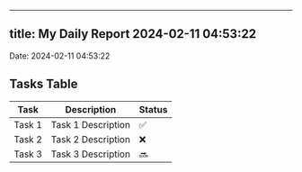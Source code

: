 
---
title: My Daily Report 2024-02-11 04:53:22
---

Date: 2024-02-11 04:53:22

## Tasks Table

| Task | Description | Status |
|------|-------------|--------|
| Task 1 | Task 1 Description | ✅ |
| Task 2 | Task 2 Description | ❌ |
| Task 3 | Task 3 Description | 🔜 |
